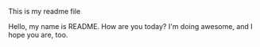 This is my readme file

Hello, my name is README. How are you today?
I'm doing awesome, and I hope you are, too.

